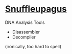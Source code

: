 # [Snuffleupagus][1]

DNA Analysis Tools
* Disassembler
* Decompiler

(ironically, too hard to spell)

[1]: <https://en.wikipedia.org/wiki/Mr._Snuffleupagus#Spelling> "Mr. Snuffleupagus (Spelling)"
